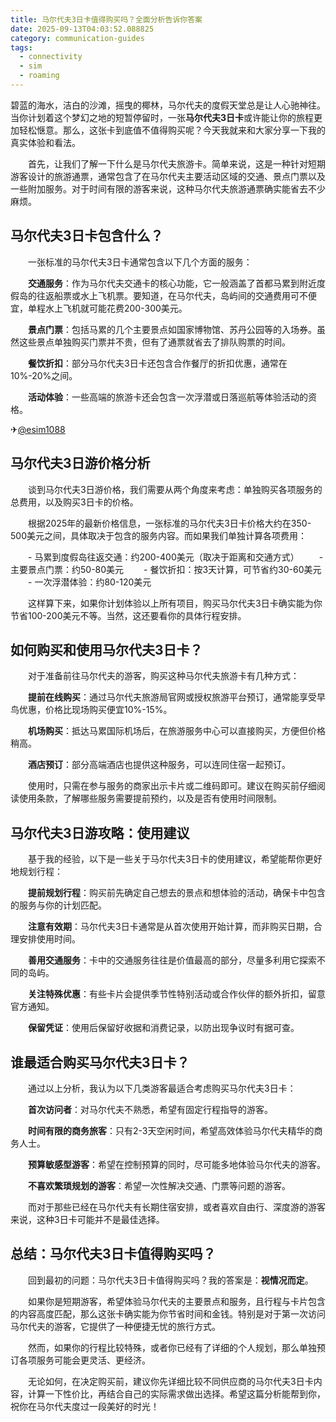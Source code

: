 ```yaml
---
title: 马尔代夫3日卡值得购买吗？全面分析告诉你答案
date: 2025-09-13T04:03:52.088825
category: communication-guides
tags:
  - connectivity
  - sim
  - roaming
---
```


碧蓝的海水，洁白的沙滩，摇曳的椰林，马尔代夫的度假天堂总是让人心驰神往。当你计划着这个梦幻之地的短暂停留时，一张**马尔代夫3日卡**或许能让你的旅程更加轻松惬意。那么，这张卡到底值不值得购买呢？今天我就来和大家分享一下我的真实体验和看法。

　　首先，让我们了解一下什么是马尔代夫旅游卡。简单来说，这是一种针对短期游客设计的旅游通票，通常包含了在马尔代夫主要活动区域的交通、景点门票以及一些附加服务。对于时间有限的游客来说，这种马尔代夫旅游通票确实能省去不少麻烦。

## 马尔代夫3日卡包含什么？

　　一张标准的马尔代夫3日卡通常包含以下几个方面的服务：

　　**交通服务**：作为马尔代夫交通卡的核心功能，它一般涵盖了首都马累到附近度假岛的往返船票或水上飞机票。要知道，在马尔代夫，岛屿间的交通费用可不便宜，单程水上飞机就可能花费200-300美元。

　　**景点门票**：包括马累的几个主要景点如国家博物馆、苏丹公园等的入场券。虽然这些景点单独购买门票并不贵，但有了通票就省去了排队购票的时间。

　　**餐饮折扣**：部分马尔代夫3日卡还包含合作餐厅的折扣优惠，通常在10%-20%之间。

　　**活动体验**：一些高端的旅游卡还会包含一次浮潜或日落巡航等体验活动的资格。

✈[@esim1088](https://t.me/s/esim1088)

## 马尔代夫3日游价格分析

　　谈到马尔代夫3日游价格，我们需要从两个角度来考虑：单独购买各项服务的总费用，以及购买3日卡的价格。

　　根据2025年的最新价格信息，一张标准的马尔代夫3日卡价格大约在350-500美元之间，具体取决于包含的服务内容。而如果我们单独计算各项费用：

　　- 马累到度假岛往返交通：约200-400美元（取决于距离和交通方式）
　　- 主要景点门票：约50-80美元
　　- 餐饮折扣：按3天计算，可节省约30-60美元
　　- 一次浮潜体验：约80-120美元

　　这样算下来，如果你计划体验以上所有项目，购买马尔代夫3日卡确实能为你节省100-200美元不等。当然，这还要看你的具体行程安排。

## 如何购买和使用马尔代夫3日卡？

　　对于准备前往马尔代夫的游客，购买这种马尔代夫旅游卡有几种方式：

　　**提前在线购买**：通过马尔代夫旅游局官网或授权旅游平台预订，通常能享受早鸟优惠，价格比现场购买便宜10%-15%。

　　**机场购买**：抵达马累国际机场后，在旅游服务中心可以直接购买，方便但价格稍高。

　　**酒店预订**：部分高端酒店也提供这种服务，可以连同住宿一起预订。

　　使用时，只需在参与服务的商家出示卡片或二维码即可。建议在购买前仔细阅读使用条款，了解哪些服务需要提前预约，以及是否有使用时间限制。

## 马尔代夫3日游攻略：使用建议

　　基于我的经验，以下是一些关于马尔代夫3日卡的使用建议，希望能帮你更好地规划行程：

　　**提前规划行程**：购买前先确定自己想去的景点和想体验的活动，确保卡中包含的服务与你的计划匹配。

　　**注意有效期**：马尔代夫3日卡通常是从首次使用开始计算，而非购买日期，合理安排使用时间。

　　**善用交通服务**：卡中的交通服务往往是价值最高的部分，尽量多利用它探索不同的岛屿。

　　**关注特殊优惠**：有些卡片会提供季节性特别活动或合作伙伴的额外折扣，留意官方通知。

　　**保留凭证**：使用后保留好收据和消费记录，以防出现争议时有据可查。

## 谁最适合购买马尔代夫3日卡？

　　通过以上分析，我认为以下几类游客最适合考虑购买马尔代夫3日卡：

　　**首次访问者**：对马尔代夫不熟悉，希望有固定行程指导的游客。

　　**时间有限的商务旅客**：只有2-3天空闲时间，希望高效体验马尔代夫精华的商务人士。

　　**预算敏感型游客**：希望在控制预算的同时，尽可能多地体验马尔代夫的游客。

　　**不喜欢繁琐规划的游客**：希望一次性解决交通、门票等问题的游客。

　　而对于那些已经在马尔代夫有长期住宿安排，或者喜欢自由行、深度游的游客来说，这种3日卡可能并不是最佳选择。

## 总结：马尔代夫3日卡值得购买吗？

　　回到最初的问题：马尔代夫3日卡值得购买吗？我的答案是：**视情况而定**。

　　如果你是短期游客，希望体验马尔代夫的主要景点和服务，且行程与卡片包含的内容高度匹配，那么这张卡确实能为你节省时间和金钱。特别是对于第一次访问马尔代夫的游客，它提供了一种便捷无忧的旅行方式。

　　然而，如果你的行程比较特殊，或者你已经有了详细的个人规划，那么单独预订各项服务可能会更灵活、更经济。

　　无论如何，在决定购买前，建议你先详细比较不同供应商的马尔代夫3日卡内容，计算一下性价比，再结合自己的实际需求做出选择。希望这篇分析能帮到你，祝你在马尔代夫度过一段美好的时光！